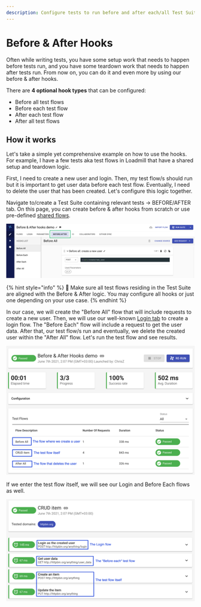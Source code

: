 ```yaml
---
description: Configure tests to run before and after each/all Test Suite flows.
---
```


# Before & After Hooks

Often while writing tests, you have some setup work that needs to happen before tests run, and you have some teardown work that needs to happen after tests run. From now on, you can do it and even more by using our before & after hooks.

There are **4 optional hook types** that can be configured:

* Before all test flows
* Before each test flow
* After each test flow
* After all test flows

## How it works

Let's take a simple yet comprehensive example on how to use the hooks. For example, I have a few tests aka test flows in Loadmill that have a shared setup and teardown logic.

First, I need to create a new user and login. Then, my test flow/s should run but it is important to get user data before each test flow. Eventually, I need to delete the user that has been created. Let's configure this logic together.

Navigate to/create a Test Suite containing relevant tests -> BEFORE/AFTER tab. On this page, you can create before & after hooks from scratch or use pre-defined [shared flows](https://docs.loadmill.com/collaboration/shared-flows).

![](<../.gitbook/assets/Screenshot (25).png>)

{% hint style="info" %}
:brain: Make sure all test flows residing in the Test Suite are aligned with the Before & After logic. You may configure all hooks or just one depending on your use case.
{% endhint %}

In our case, we will create the "Before All" flow that will include requests to create a new user. Then, we will use our well-known [Login tab](https://docs.loadmill.com/api-testing/test-suite-editor/global-login-flow) to create a login flow. The "Before Each" flow will include a request to get the user data. After that, our test flow/s run and eventually, we delete the created user within the "After All" flow. Let's run the test flow and see results.

![](../.gitbook/assets/screenshot-2021-06-08t114153.914.png)

If we enter the test flow itself, we will see our Login and Before Each flows as well.

![](../.gitbook/assets/screenshot-2021-06-08t114412.807.png)
